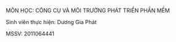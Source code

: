 
MÔN HỌC: CÔNG CỤ VÀ MÔI TRƯỜNG PHÁT TRIỂN PHẦN MỀM

Sinh viên thực hiện: Dương Gia Phát

MSSV: 2011064441

  
